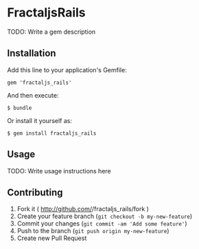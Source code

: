# FractaljsRails

TODO: Write a gem description

## Installation

Add this line to your application's Gemfile:

    gem 'fractaljs_rails'

And then execute:

    $ bundle

Or install it yourself as:

    $ gem install fractaljs_rails

## Usage

TODO: Write usage instructions here

## Contributing

1. Fork it ( http://github.com/<my-github-username>/fractaljs_rails/fork )
2. Create your feature branch (`git checkout -b my-new-feature`)
3. Commit your changes (`git commit -am 'Add some feature'`)
4. Push to the branch (`git push origin my-new-feature`)
5. Create new Pull Request
